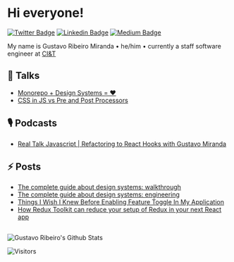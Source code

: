 <h1> Hi everyone! </h1>

[![Twitter Badge](https://img.shields.io/badge/-@gstvribs-1ca0f1?style=flat-square&labelColor=1ca0f1&logo=twitter&logoColor=white&link=https://twitter.com/gstvribs)](https://twitter.com/gstvribs) [![Linkedin Badge](https://img.shields.io/badge/-gstvribs-blue?style=flat-square&logo=Linkedin&logoColor=white&link=https://www.linkedin.com/in/gstvribs/)](https://www.linkedin.com/in/gstvribs/) [![Medium Badge](https://img.shields.io/badge/-@gstvribs-03a57a?style=flat-square&labelColor=000000&logo=Medium&link=https://medium.com/@gstvribs/)](https://medium.com/@gstvribs)

My name is Gustavo Ribeiro Miranda • he/him • currently a staff software engineer at [CI&T](https://ciandt.com/)


## 🎤 Talks
* [Monorepo + Design Systems = ❤](https://www.youtube.com/watch?v=xo57BjNlcxI&ab_channel=ComunidadeReactBrasil)
* [CSS in JS vs Pre and Post Processors](https://docs.google.com/presentation/d/1dP8gN-vckKZ5EJhMe7QnwsiYPwC2fBfqvimPBRiJL8k/edit?usp=sharing)

## 🎙️ Podcasts
* [Real Talk Javascript | Refactoring to React Hooks with Gustavo Miranda](https://open.spotify.com/episode/2yplPmiiJ1x8YCJDj9hsT6?si=1CM2JiWAQ5a7jxtAe-gKRg)

## ⚡ Posts
* [The complete guide about design systems: walkthrough](https://medium.com/ci-t/the-complete-guide-about-design-systems-walkthrough-764f0b866bca)
* [The complete guide about design systems: engineering](https://medium.com/ci-t/the-complete-guide-about-design-systems-engineering-cd332cf520f2)
* [Things I Wish I Knew Before Enabling Feature Toggle In My Application](https://itnext.io/things-to-think-before-enabling-feature-toggle-in-your-application-91880373a0ed)
* [How Redux Toolkit can reduce your setup of Redux in your next React app](https://itnext.io/how-redux-toolkit-can-reduce-your-setup-of-redux-in-your-react-app-d87baab59268)

##
![Gustavo Ribeiro's Github Stats](https://github-readme-stats.vercel.app/api?username=gstvribs&hide=["issues"]&show_icons=true)

![Visitors](https://api.visitorbadge.io/api/visitors?path=https%3A%2F%2Fgithub.com%2Fgstvribs&countColor=%23263759&style=plastic)
